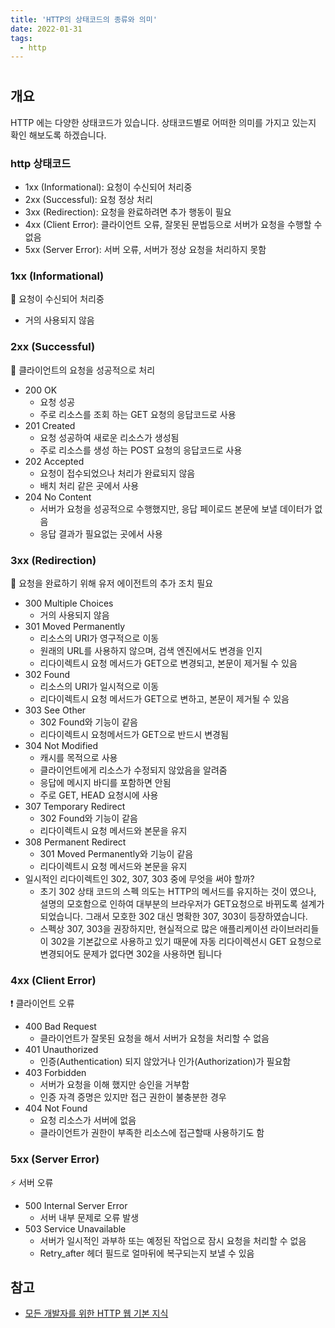```yaml
---
title: 'HTTP의 상태코드의 종류와 의미'
date: 2022-01-31
tags:
  - http
---
```


#

## 개요

HTTP 에는 다양한 상태코드가 있습니다. 상태코드별로 어떠한 의미를 가지고 있는지 확인 해보도록 하겠습니다.

### http 상태코드

- 1xx (Informational): 요청이 수신되어 처리중
- 2xx (Successful): 요청 정상 처리
- 3xx (Redirection): 요청을 완료하려면 추가 행동이 필요
- 4xx (Client Error): 클라이언트 오류, 잘못된 문법등으로 서버가 요청을 수행할 수 없음
- 5xx (Server Error): 서버 오류, 서버가 정상 요청을 처리하지 못함

### 1xx (Informational)

🏃 요청이 수신되어 처리중

- 거의 사용되지 않음

### 2xx (Successful)

🙆 클라이언트의 요청을 성공적으로 처리

- 200 OK
  - 요청 성공
  - 주로 리소스를 조회 하는 GET 요청의 응답코드로 사용
- 201 Created
  - 요청 성공하여 새로운 리소스가 생성됨
  - 주로 리소스를 생성 하는 POST 요청의 응답코드로 사용
- 202 Accepted
  - 요청이 접수되었으나 처리가 완료되지 않음
  - 배치 처리 같은 곳에서 사용
- 204 No Content
  - 서버가 요청을 성공적으로 수행했지만, 응답 페이로드 본문에 보낼 데이터가 없음
  - 응답 결과가 필요없는 곳에서 사용

### 3xx (Redirection)

🔨 요청을 완료하기 위해 유저 에이전트의 추가 조치 필요

- 300 Multiple Choices
  - 거의 사용되지 않음
- 301 Moved Permanently
  - 리소스의 URI가 영구적으로 이동
  - 원래의 URL를 사용하지 않으며, 검색 엔진에서도 변경을 인지
  - 리다이렉트시 요청 메서드가 GET으로 변경되고, 본문이 제거될 수 있음
- 302 Found
  - 리소스의 URI가 일시적으로 이동
  - 리다이렉트시 요청 메서드가 GET으로 변하고, 본문이 제거될 수 있음
- 303 See Other
  - 302 Found와 기능이 같음
  - 리다이렉트시 요청메서드가 GET으로 반드시 변경됨
- 304 Not Modified
  - 캐시를 목적으로 사용
  - 클라이언트에게 리소스가 수정되지 않았음을 알려줌
  - 응답에 메시지 바디를 포함하면 안됨
  - 주로 GET, HEAD 요청시에 사용
- 307 Temporary Redirect
  - 302 Found와 기능이 같음
  - 리다이렉트시 요청 메서드와 본문을 유지
- 308 Permanent Redirect
  - 301 Moved Permanently와 기능이 같음
  - 리다이렉트시 요청 메서드와 본문을 유지
- 일시적인 리다이렉트인 302, 307, 303 중에 무엇을 써야 할까?
  - 초기 302 상태 코드의 스펙 의도는 HTTP의 메서드를 유지하는 것이 였으나, 설명의 모호함으로 인하여 대부분의 브라우저가 GET요청으로 바뀌도록 설계가 되었습니다. 그래서 모호한 302 대신 명확한 307, 303이 등장하였습니다.
  - 스펙상 307, 303을 권장하지만, 현실적으로 많은 애플리케이션 라이브러리들이 302을 기본값으로 사용하고 있기 때문에 자동 리다이렉션시 GET 요청으로 변경되어도 문제가 없다면 302을 사용하면 됩니다

### 4xx (Client Error)

❗ 클라이언트 오류

- 400 Bad Request
  - 클라이언트가 잘못된 요청을 해서 서버가 요청을 처리할 수 없음
- 401 Unauthorized
  - 인증(Authentication) 되지 않았거나 인가(Authorization)가 필요함
- 403 Forbidden
  - 서버가 요청을 이해 했지만 승인을 거부함
  - 인증 자격 증명은 있지만 접근 권한이 불충분한 경우
- 404 Not Found
  - 요청 리소스가 서버에 없음
  - 클라이언트가 권한이 부족한 리소스에 접근할때 사용하기도 함

### 5xx (Server Error)

⚡ 서버 오류

- 500 Internal Server Error
  - 서버 내부 문제로 오류 발생
- 503 Service Unavailable
  - 서버가 일시적인 과부하 또는 예정된 작업으로 잠시 요청을 처리할 수 없음
  - Retry_after 헤더 필드로 얼마뒤에 복구되는지 보낼 수 있음

## 참고

- [모든 개발자를 위한 HTTP 웹 기본 지식](https://www.inflearn.com/course/http-%EC%9B%B9-%EB%84%A4%ED%8A%B8%EC%9B%8C%ED%81%AC)
